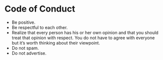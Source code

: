 # Code of Conduct

* Be positive.
* Be respectful to each other.
* Realize that every person has his or her own opinion and that you should treat that opinion with respect. You do not have to agree with everyone but it’s worth thinking about their viewpoint.
* Do not spam.
* Do not advertise.
